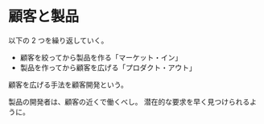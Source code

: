 # 顧客と製品

以下の 2 つを繰り返していく。

- 顧客を絞ってから製品を作る「マーケット・イン」
- 製品を作ってから顧客を広げる「プロダクト・アウト」

顧客を広げる手法を顧客開発という。

製品の開発者は、顧客の近くで働くべし。
潜在的な要求を早く見つけられるように。
